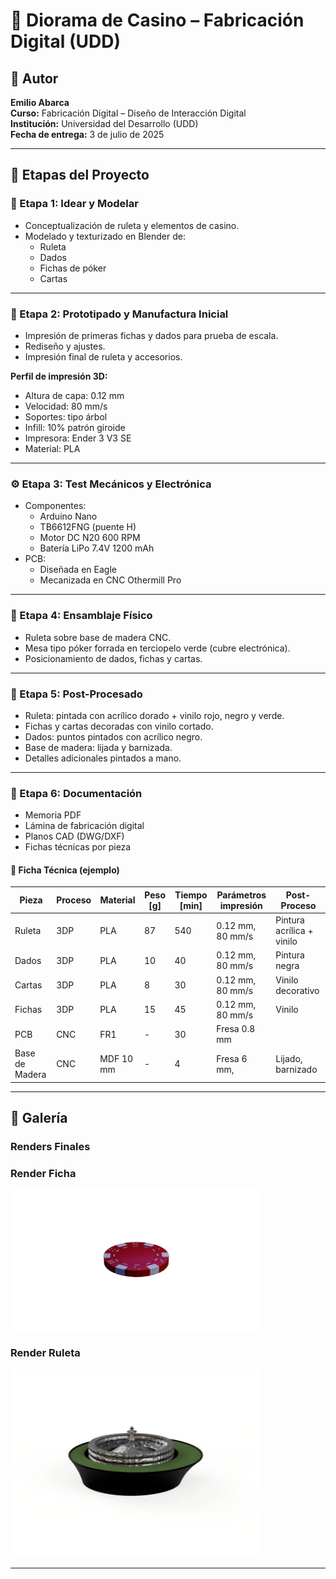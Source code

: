 # 🎰 Diorama de Casino – Fabricación Digital (UDD)

## 👤 Autor

**Emilio Abarca**  
**Curso:** Fabricación Digital – Diseño de Interacción Digital  
**Institución:** Universidad del Desarrollo (UDD)  
**Fecha de entrega:** 3 de julio de 2025  

---

## 📌 Etapas del Proyecto

### 🧠 Etapa 1: Idear y Modelar

- Conceptualización de ruleta y elementos de casino.
- Modelado y texturizado en Blender de:
  - Ruleta
  - Dados
  - Fichas de póker
  - Cartas

---

### 🧪 Etapa 2: Prototipado y Manufactura Inicial

- Impresión de primeras fichas y dados para prueba de escala.
- Rediseño y ajustes.
- Impresión final de ruleta y accesorios.

**Perfil de impresión 3D:**
- Altura de capa: 0.12 mm  
- Velocidad: 80 mm/s  
- Soportes: tipo árbol  
- Infill: 10% patrón giroide  
- Impresora: Ender 3 V3 SE  
- Material: PLA  

---

### ⚙️ Etapa 3: Test Mecánicos y Electrónica

- Componentes:
  - Arduino Nano  
  - TB6612FNG (puente H)  
  - Motor DC N20 600 RPM  
  - Batería LiPo 7.4V 1200 mAh  
- PCB:
  - Diseñada en Eagle
  - Mecanizada en CNC Othermill Pro

---

### 🧩 Etapa 4: Ensamblaje Físico

- Ruleta sobre base de madera CNC.
- Mesa tipo póker forrada en terciopelo verde (cubre electrónica).
- Posicionamiento de dados, fichas y cartas.

---

### 🎨 Etapa 5: Post-Procesado

- Ruleta: pintada con acrílico dorado + vinilo rojo, negro y verde.
- Fichas y cartas decoradas con vinilo cortado.
- Dados: puntos pintados con acrílico negro.
- Base de madera: lijada y barnizada.
- Detalles adicionales pintados a mano.

---

### 🧾 Etapa 6: Documentación

- Memoria PDF
- Lámina de fabricación digital
- Planos CAD (DWG/DXF)
- Fichas técnicas por pieza

#### 📄 Ficha Técnica (ejemplo)

| Pieza           | Proceso | Material     | Peso [g] | Tiempo [min] | Parámetros impresión   | Post-Proceso                   |
|----------------|---------|--------------|----------|--------------|-------------------------|--------------------------------|
| Ruleta         | 3DP     | PLA          | 87       | 540          | 0.12 mm, 80 mm/s        | Pintura acrílica + vinilo      |
| Dados          | 3DP     | PLA          | 10       | 40           | 0.12 mm, 80 mm/s        | Pintura negra                  |
| Cartas         | 3DP     | PLA          | 8        | 30           | 0.12 mm, 80 mm/s        | Vinilo decorativo              |
| Fichas         | 3DP     | PLA          | 15       | 45           | 0.12 mm, 80 mm/s        | Vinilo                         |
| PCB            | CNC     | FR1          | -        | 30           | Fresa 0.8 mm            |                                |
| Base de Madera | CNC     | MDF 10 mm    | -        | 4            | Fresa 6 mm,             | Lijado, barnizado              |

---

## 📸 Galería

### Renders Finales
<h3>Render Ficha</h3>
<img src="Fotos/resultadoFinal/RenderFicha.png" alt="Render Ficha" width="400"/>

<h3>Render Ruleta</h3>
<img src="Fotos/resultadoFinal/RenderRuleta.jpg" alt="Render Ruleta" width="400"/>


---

